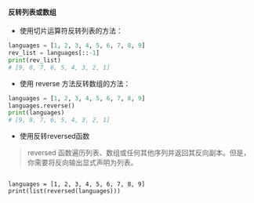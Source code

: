 #### 反转列表或数组

-  使用切片运算符反转列表的方法： 

```python
languages = [1, 2, 3, 4, 5, 6, 7, 8, 9]
rev_list = languages[::-1]
print(rev_list)
# [9, 8, 7, 6, 5, 4, 3, 2, 1]
```

- 使用 reverse 方法反转数组的方法： 

```python
languages = [1, 2, 3, 4, 5, 6, 7, 8, 9]
languages.reverse()
print(languages)
# [9, 8, 7, 6, 5, 4, 3, 2, 1]
```

- 使用反转reversed函数

>  reversed 函数遍历列表、数组或任何其他序列并返回其反向副本。但是，你需要将反向输出显式声明为列表。 

```

languages = [1, 2, 3, 4, 5, 6, 7, 8, 9]
print(list(reversed(languages)))
```

